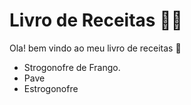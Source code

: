 # Livro de Receitas :man_cook:

Ola! bem vindo ao meu livro de receitas :wave:

- Strogonofre de Frango.
- Pave
- Estrogonofre
